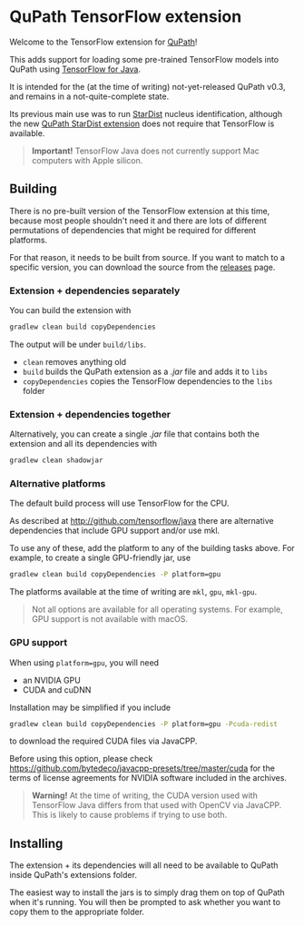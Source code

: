 # QuPath TensorFlow extension

Welcome to the TensorFlow extension for [QuPath](http://qupath.github.io)!

This adds support for loading some pre-trained TensorFlow models into QuPath
using [TensorFlow for Java](http://github.com/tensorflow/java).

It is intended for the (at the time of writing) not-yet-released QuPath v0.3,
and remains in a not-quite-complete state.

Its previous main use was to run [StarDist](https://qupath.readthedocs.io/en/0.2/docs/advanced/stardist.html)
nucleus identification, although the new [QuPath StarDist extension](https://github.com/qupath/qupath-extension-stardist) does not require that TensorFlow is available.

> **Important!** TensorFlow Java does not currently support Mac computers with Apple silicon.


## Building

There is no pre-built version of the TensorFlow extension at this time, because most people shouldn't need it and there are lots of different permutations of dependencies that might be required for different platforms.

For that reason, it needs to be built from source.
If you want to match to a specific version, you can download the source from the [releases](https://github.com/qupath/qupath-extension-tensorflow/releases) page.


### Extension + dependencies separately

You can build the extension with

```bash
gradlew clean build copyDependencies
```

The output will be under `build/libs`.

* `clean` removes anything old
* `build` builds the QuPath extension as a *.jar* file and adds it to `libs`
* `copyDependencies` copies the TensorFlow dependencies to the `libs` folder

### Extension + dependencies together

Alternatively, you can create a single *.jar* file that contains both the
extension and all its dependencies with

```bash
gradlew clean shadowjar
```

### Alternative platforms

The default build process will use TensorFlow for the CPU.

As described at http://github.com/tensorflow/java there are alternative
dependencies that include GPU support and/or use mkl.

To use any of these, add the platform to any of the building tasks above.
For example, to create a single GPU-friendly jar, use

```bash
gradlew clean build copyDependencies -P platform=gpu
```

The platforms available at the time of writing are `mkl`, `gpu`, `mkl-gpu`.

> Not all options are available for all operating systems.
> For example, GPU support is not available with macOS.


### GPU support

When using `platform=gpu`, you will need
* an NVIDIA GPU
* CUDA and cuDNN

Installation may be simplified if you include

```bash
gradlew clean build copyDependencies -P platform=gpu -Pcuda-redist
```

to download the required CUDA files via JavaCPP.

Before using this option, please check https://github.com/bytedeco/javacpp-presets/tree/master/cuda for
the terms of license agreements for NVIDIA software included in the archives.

> **Warning!** At the time of writing, the CUDA version used with TensorFlow Java differs from that
> used with OpenCV via JavaCPP. This is likely to cause problems if trying to use both.


## Installing

The extension + its dependencies will all need to be available to QuPath inside
QuPath's extensions folder.

The easiest way to install the jars is to simply drag them on top of QuPath
when it's running.
You will then be prompted to ask whether you want to copy them to the
appropriate folder.
